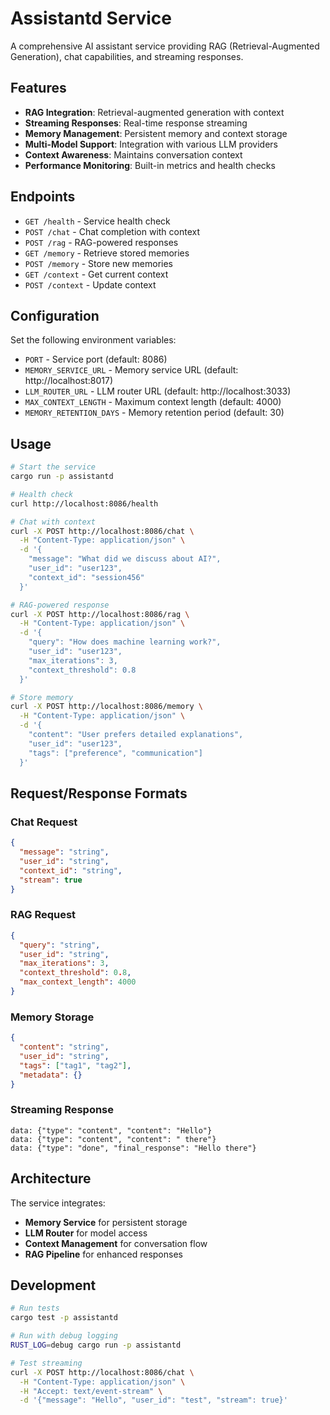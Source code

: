 # Assistantd Service

A comprehensive AI assistant service providing RAG (Retrieval-Augmented Generation), chat capabilities, and streaming responses.

## Features

- **RAG Integration**: Retrieval-augmented generation with context
- **Streaming Responses**: Real-time response streaming
- **Memory Management**: Persistent memory and context storage
- **Multi-Model Support**: Integration with various LLM providers
- **Context Awareness**: Maintains conversation context
- **Performance Monitoring**: Built-in metrics and health checks

## Endpoints

- `GET /health` - Service health check
- `POST /chat` - Chat completion with context
- `POST /rag` - RAG-powered responses
- `GET /memory` - Retrieve stored memories
- `POST /memory` - Store new memories
- `GET /context` - Get current context
- `POST /context` - Update context

## Configuration

Set the following environment variables:

- `PORT` - Service port (default: 8086)
- `MEMORY_SERVICE_URL` - Memory service URL (default: http://localhost:8017)
- `LLM_ROUTER_URL` - LLM router URL (default: http://localhost:3033)
- `MAX_CONTEXT_LENGTH` - Maximum context length (default: 4000)
- `MEMORY_RETENTION_DAYS` - Memory retention period (default: 30)

## Usage

```bash
# Start the service
cargo run -p assistantd

# Health check
curl http://localhost:8086/health

# Chat with context
curl -X POST http://localhost:8086/chat \
  -H "Content-Type: application/json" \
  -d '{
    "message": "What did we discuss about AI?",
    "user_id": "user123",
    "context_id": "session456"
  }'

# RAG-powered response
curl -X POST http://localhost:8086/rag \
  -H "Content-Type: application/json" \
  -d '{
    "query": "How does machine learning work?",
    "user_id": "user123",
    "max_iterations": 3,
    "context_threshold": 0.8
  }'

# Store memory
curl -X POST http://localhost:8086/memory \
  -H "Content-Type: application/json" \
  -d '{
    "content": "User prefers detailed explanations",
    "user_id": "user123",
    "tags": ["preference", "communication"]
  }'
```

## Request/Response Formats

### Chat Request

```json
{
  "message": "string",
  "user_id": "string",
  "context_id": "string",
  "stream": true
}
```

### RAG Request

```json
{
  "query": "string",
  "user_id": "string",
  "max_iterations": 3,
  "context_threshold": 0.8,
  "max_context_length": 4000
}
```

### Memory Storage

```json
{
  "content": "string",
  "user_id": "string",
  "tags": ["tag1", "tag2"],
  "metadata": {}
}
```

### Streaming Response

```
data: {"type": "content", "content": "Hello"}
data: {"type": "content", "content": " there"}
data: {"type": "done", "final_response": "Hello there"}
```

## Architecture

The service integrates:

- **Memory Service** for persistent storage
- **LLM Router** for model access
- **Context Management** for conversation flow
- **RAG Pipeline** for enhanced responses

## Development

```bash
# Run tests
cargo test -p assistantd

# Run with debug logging
RUST_LOG=debug cargo run -p assistantd

# Test streaming
curl -X POST http://localhost:8086/chat \
  -H "Content-Type: application/json" \
  -H "Accept: text/event-stream" \
  -d '{"message": "Hello", "user_id": "test", "stream": true}'
```
